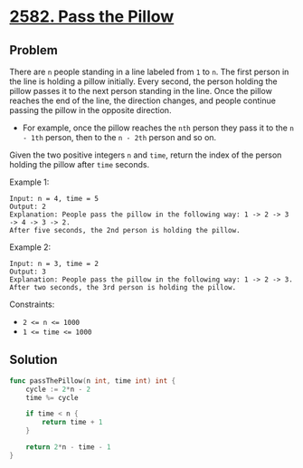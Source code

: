 # [2582. Pass the Pillow](https://leetcode.com/problems/pass-the-pillow/)

## Problem

There are `n` people standing in a line labeled from `1` to `n`. The first person in the line is holding a pillow initially. Every second, the person holding the pillow passes it to the next person standing in the line. Once the pillow reaches the end of the line, the direction changes, and people continue passing the pillow in the opposite direction.

- For example, once the pillow reaches the `nth` person they pass it to the `n - 1th` person, then to the `n - 2th` person and so on.

Given the two positive integers `n` and `time`, return the index of the person holding the pillow after `time` seconds.


Example 1:

```
Input: n = 4, time = 5
Output: 2
Explanation: People pass the pillow in the following way: 1 -> 2 -> 3 -> 4 -> 3 -> 2.
After five seconds, the 2nd person is holding the pillow.
```

Example 2:

```
Input: n = 3, time = 2
Output: 3
Explanation: People pass the pillow in the following way: 1 -> 2 -> 3.
After two seconds, the 3rd person is holding the pillow.
``` 

Constraints:

- `2 <= n <= 1000`
- `1 <= time <= 1000`

## Solution

```go
func passThePillow(n int, time int) int {
	cycle := 2*n - 2
	time %= cycle

	if time < n {
		return time + 1
	}

	return 2*n - time - 1
}
```
